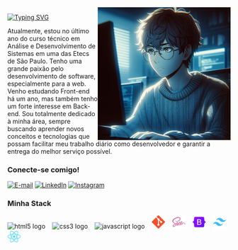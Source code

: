 <img align="right" alt="" height="300px" src="./me.jpg">

[![Typing SVG](https://readme-typing-svg.demolab.com?font=Fira+Code&weight=600&size=25&pause=1000&color=0000CD&random=false&width=500&height=40&lines=Olá,+eu+sou+o+Gabriel+de+Alencar!+%F0%9F%91%BE%F0%9F%93%9A%F0%9F%92%99)](https://git.io/typing-svg)

<p align="left">
  Atualmente, estou no último ano do curso técnico em Análise e Desenvolvimento de Sistemas em uma das Etecs de São Paulo. Tenho uma grande paixão pelo desenvolvimento de software, especialmente para a web. Venho estudando Front-end há um ano, mas também tenho um forte interesse em Back-end. Sou totalmente dedicado à minha área, sempre buscando aprender novos conceitos e tecnologias que possam facilitar meu trabalho diário como desenvolvedor e garantir a entrega do melhor serviço possível.
</p>

<h3 align="left">Conecte-se comigo!</h3>

[![E-mail](https://img.shields.io/badge/Gmail-000?style=for-the-badge&logo=gmail&logoColor=0000CD&color:FFF)](mailto:gabrieldealencar.dev@gmail.com)
[![LinkedIn](https://img.shields.io/badge/-LinkedIn-000?style=for-the-badge&logo=linkedin&logoColor=0000CD&color:FFF)](https://www.linkedin.com/in/gabrielalencarr)
[![Instagram](https://img.shields.io/badge/-Instagram-000?style=for-the-badge&logo=instagram&logoColor=0000CD&color:FFF)](https://www.instagram.com/alencsblz/)


<h3 align="left">Minha Stack</h3>
<div align="left">
  <img src="https://cdn.jsdelivr.net/gh/devicons/devicon/icons/html5/html5-original.svg" height="30" alt="html5 logo"  />
  <img width="8" />
  <img src="https://cdn.jsdelivr.net/gh/devicons/devicon/icons/css3/css3-original.svg" height="30" alt="css3 logo"  />
  <img width="8" />
  <img src="https://cdn.jsdelivr.net/gh/devicons/devicon/icons/javascript/javascript-plain.svg" height="30" alt="javascript logo"  />
  <img width="8" />
  <img src="https://github.com/devicons/devicon/blob/v2.16.0/icons/git/git-plain.svg" height="30" alt="git logo"  />
  <img width="8" />
  <img src="https://github.com/devicons/devicon/blob/v2.16.0/icons/sass/sass-original.svg" height="30" alt="sass logo"  />
  <img width="8" />
  <img src="https://github.com/devicons/devicon/blob/v2.16.0/icons/bootstrap/bootstrap-original.svg" height="30" alt="boostrap logo"  />
  <img width="8" />
  <img src="https://github.com/devicons/devicon/blob/v2.16.0/icons/tailwindcss/tailwindcss-original.svg" height="30" alt="tailwind logo"  />
    <img src="https://github.com/devicons/devicon/blob/v2.16.0/icons/react/react-original.svg" height="30" alt="tailwind logo"  />
</div>
